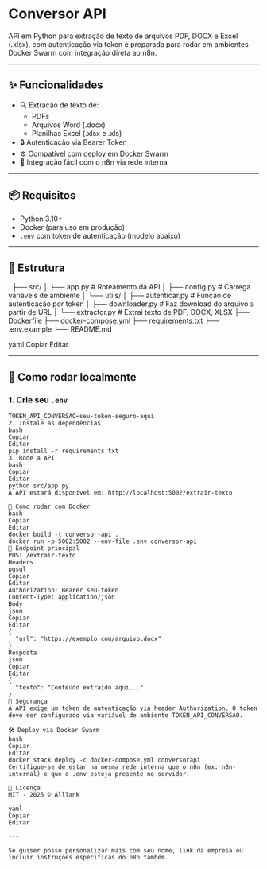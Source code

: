 # Conversor API

API em Python para extração de texto de arquivos PDF, DOCX e Excel (.xlsx), com autenticação via token e preparada para rodar em ambientes Docker Swarm com integração direta ao n8n.

---

## ✨ Funcionalidades

- 🔍 Extração de texto de:
    - PDFs
    - Arquivos Word (.docx)
    - Planilhas Excel (.xlsx e .xls)
- 🔒 Autenticação via Bearer Token
- ⚙️ Compatível com deploy em Docker Swarm
- 🤝 Integração fácil com o n8n via rede interna

---

## 📦 Requisitos

- Python 3.10+
- Docker (para uso em produção)
- `.env` com token de autenticação (modelo abaixo)

---

## 📁 Estrutura

.
├── src/
│ ├── app.py # Roteamento da API
│ ├── config.py # Carrega variáveis de ambiente
│ └── utils/
│ ├── autenticar.py # Função de autenticação por token
│ ├── downloader.py # Faz download do arquivo a partir de URL
│ └── extractor.py # Extrai texto de PDF, DOCX, XLSX
├── Dockerfile
├── docker-compose.yml
├── requirements.txt
├── .env.example
└── README.md

yaml
Copiar
Editar

---

## 🚀 Como rodar localmente

### 1. Crie seu `.env`

```env
TOKEN_API_CONVERSAO=seu-token-seguro-aqui
2. Instale as dependências
bash
Copiar
Editar
pip install -r requirements.txt
3. Rode a API
bash
Copiar
Editar
python src/app.py
A API estará disponível em: http://localhost:5002/extrair-texto

🐳 Como rodar com Docker
bash
Copiar
Editar
docker build -t conversor-api .
docker run -p 5002:5002 --env-file .env conversor-api
🧩 Endpoint principal
POST /extrair-texto
Headers
pgsql
Copiar
Editar
Authorization: Bearer seu-token
Content-Type: application/json
Body
json
Copiar
Editar
{
  "url": "https://exemplo.com/arquivo.docx"
}
Resposta
json
Copiar
Editar
{
  "texto": "Conteúdo extraído aqui..."
}
🔐 Segurança
A API exige um token de autenticação via header Authorization. O token deve ser configurado via variável de ambiente TOKEN_API_CONVERSAO.

🛠️ Deploy via Docker Swarm
bash
Copiar
Editar
docker stack deploy -c docker-compose.yml conversorapi
Certifique-se de estar na mesma rede interna que o n8n (ex: n8n-internal) e que o .env esteja presente no servidor.

📄 Licença
MIT - 2025 © AllTank

yaml
Copiar
Editar

---

Se quiser posso personalizar mais com seu nome, link da empresa ou incluir instruções específicas do n8n também. 